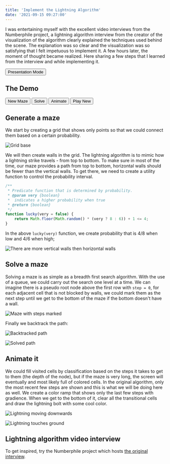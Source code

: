 ```yaml
---
title: 'Implement the Lightning Algorithm'
date: '2021-09-15 09:27:00'
---
```

I was entertaining myself with the excellent video interviews from the Numberphile project, a lightning algorithm interview from the creator of the visualization of the algorithm clearly explained the techniques used behind the scene. The explanation was so clear and the visualization was so satisfying that I felt impetuous to implement it. A few hours later, the moment of thought became realized. Here sharing a few steps that I learned from the interview and while implementing it. 
<!-- Excerpt End -->

<button id="demo-fullscreen">Presentation Mode</button>

<style>
    .section:fullscreen {
        width: 100%;
        height: 100%;
        background-color: wheat;
        padding: 100px;
        font-size: 32px;
    }
    .section:not(:fullscreen) .demo-controls {
        display: none;
    }

    .section:fullscreen .demo-controls {
        position: fixed;
        top: 10px;
        right: 10px;
    }

    .section:fullscreen .flex {
        display: flex;
    }

    .section:fullscreen .flex > * {
        margin: 0 20px;
    }
</style>

<div class="section">

<div class="demo-controls">
    <button class="controls controls-prev">Previous</button>
    <button class="controls controls-next">Next</button>
</div>

## The Demo
<style>
    #demo-canvas {
        background: #020c21;
    }
</style>

<canvas id="demo-canvas" width="500px" height="500px"></canvas>
<div>
<button id="demo-reset">New Maze</button>
<button id="demo-solve">Solve</button>
<button id="demo-animate">Animate</button>
<button id="demo-again">Play New</button>
</div>

<script>
(function() {
const CELL_SIZE = 10;
const GRID_WIDTH = 48;
const GRID_HEIGHT = 48;
const TEMPO = 20;
const BACKGROUND = '#020c21';
const FOREGROUND = '#FFFF96';
const MAX_LAST_STEPS = 10;
const OFFSET = CELL_SIZE;

const canvas = document.getElementById('demo-canvas');
const btnReset = document.getElementById('demo-reset');
const btnSolve = document.getElementById('demo-solve');
const btnAnimate = document.getElementById('demo-animate');
const btnAgain = document.getElementById('demo-again');
const ctx = canvas.getContext('2d');

let walls;
let path = [];

walls = generateMaze();

btnReset.addEventListener('click', () => {
    clear();
    walls = generateMaze();
});

btnSolve.addEventListener('click', () => {
    run();
})

btnAnimate.addEventListener('click', () => {
    run(true)
})

btnAgain.addEventListener('click', () => {
    clear();
    walls = generateMaze();
    run(true)
})

// Generate a maze
function generateMaze() {
    path = [];
    const set = new Set();
    for (let y = 0; y <= GRID_HEIGHT; y++) {
        for (let x = 0; x <= GRID_WIDTH; x++) {
            // drawPoint(x, y);
            if (x < GRID_WIDTH && !lucky()) {
                drawLine(x, y, x + 1, y);
                set.add(buildKey(x, y, x + 1, y));
            }
            if (y < GRID_HEIGHT && !lucky(true)) {
                drawLine(x, y, x, y + 1);
                set.add(buildKey(x, y, x, y + 1));
            }
        }
    }
    return set;
}

async function solve(animate) {
    clearAllNodes();
    const visited = new Map();
    let lastStep = 1;
    // solve the maze - BFS
    const queue = [];
    // 1. pretend there is a root node that is just one row above the first row,
    // all nodes on the first row that doesn't have the top wall should be added to
    // the queue.
    for (let x = 0; x < GRID_WIDTH; x++) {
        if (!hasWall(x, 0, x + 1, 0)) {
            const node = {
                x,
                y: 0,
                step: 1,
                parent: undefined,
                parentEdge: buildKey(x, 0, x + 1, 0)
            };
            queue.push(node);
        }
    }
    // 2. For each node in the queue,
    // to determine whether a node has any children, check the walls set to see if
    // three other sides have walls, for each side that doesn't have a wall, create
    // a new node for the adjacent cell and add it to the queue.
    while (queue.length > 0) {
        const node = queue.shift();
        if (animate) {
            // when it gets to the next depth, redraw all nodes based on classification
            if (lastStep < node.step) {
                lastStep = await drawNodes(visited);
            }
        }
        const {x, y, step, parentEdge} = node;
        // reach the last row and if bottom is open
        if (y === GRID_HEIGHT - 1 && !hasWall(x, y + 1, x + 1, y + 1)) {
            clearNodes(visited);
            return node;
        }
        //top
        if (!hasWall(x, y, x + 1, y)
            && y > 0
            && buildKey(x, y, x + 1, y) !== parentEdge) {
            const child = {
                x,
                y: y - 1,
                step: step + 1,
                parent: node,
                parentEdge: buildKey(x, y, x + 1, y)
            };
            createNodeIfNotVisited(child);
        }
        //right
        if (!hasWall(x + 1, y, x + 1, y + 1)
            && x + 1 < GRID_WIDTH
            && buildKey(x + 1, y, x + 1, y + 1) !== parentEdge) {
            const child = {
                x: x + 1,
                y: y,
                step: step + 1,
                parent: node,
                parentEdge: buildKey(x + 1, y, x + 1, y + 1)
            };
            createNodeIfNotVisited(child);
        }
        //bottom
        if (!hasWall(x, y + 1, x + 1, y + 1)
            && y + 1 < GRID_HEIGHT
            && buildKey(x, y + 1, x + 1, y + 1) !== parentEdge) {
            const child = {
                x: x,
                y: y + 1,
                step: step + 1,
                parent: node,
                parentEdge: buildKey(x, y + 1, x + 1, y + 1)
            };
            createNodeIfNotVisited(child);
        }
        //left
        if (!hasWall(x, y, x, y + 1)
            && x > 0
            && buildKey(x, y, x, y + 1) !== parentEdge) {
            const child = {
                x: x - 1,
                y: y,
                step: step + 1,
                parent: node,
                parentEdge: buildKey(x, y, x, y + 1)
            };
            createNodeIfNotVisited(child);
        }
    }

    clearNodes(visited);

    function createNodeIfNotVisited(node) {
        const key = "[" + node.x + ", " + node.y + "]";
        if (!visited.has(key)) {
            visited.set(key, node);
            queue.push(node);
        }
    }

// 3. this algo should stop whenever the first node that has reached the bottom
// row, or when the queue is empty.
// when bottom is reached, back track the path of the current node.
// when queue is empty, restart the program.
}

async function run(animate) {
    clearPath(path);
    let winningNode = await solve(animate);
    if (winningNode) {
        path = [];
        while (winningNode) {
            path.push([winningNode.x, winningNode.y]);
            winningNode = winningNode.parent;
        }
        drawCenterLine(path)
    } else {
        warn();
    }
}

function drawLine(x1, y1, x2, y2) {
    ctx.beginPath();
    ctx.moveTo(OFFSET + x1 * CELL_SIZE, OFFSET + y1 * CELL_SIZE);
    ctx.lineTo(OFFSET + x2 * CELL_SIZE, OFFSET + y2 * CELL_SIZE);
    ctx.strokeStyle = 'white';
    ctx.stroke();
}

function drawCenterLine(path, clear = false) {
    ctx.beginPath();
    for (let i = 0; i < path.length; i++) {
        const point = [OFFSET + (path[i][0] + 1 / 2) * CELL_SIZE, OFFSET + (path[i][1] + 1 / 2) * CELL_SIZE];
        if (i === 0) {
            ctx.moveTo(...point);
        } else {
            ctx.lineTo(...point);
        }
    }
    ctx.lineWidth = 4;
    ctx.strokeStyle = clear ? BACKGROUND : FOREGROUND;
    ctx.stroke();
    ctx.lineWidth = 1;
}

/**
 *
 * @param nodes
 * @return {Promise<*>} the current max step
 */
async function drawNodes(nodes) {
    return new Promise(resolve => {
        setTimeout(() => {
            const maxStep = [...nodes.values()]
                .map(node => node.step)
                .reduce((prev, curr) => curr > prev ? curr : prev, 0);
            // do the drawing here
            nodes.forEach(node => {
                drawNodeByStep(node, maxStep);
            })
            resolve(maxStep);
        }, TEMPO);
    });
}

function drawNodeByStep(node, maxStep) {
    ctx.beginPath()
    ctx.rect(OFFSET + node.x * CELL_SIZE + 2, OFFSET + node.y * CELL_SIZE + 2, CELL_SIZE - 4, CELL_SIZE - 4);
    // clear
    ctx.fillStyle = BACKGROUND;
    ctx.fill();
    // draw new - only color the last 5 steps.
    ctx.fillStyle = maxStep - node.step < MAX_LAST_STEPS ? "rgba(255, 255, 150, " + (1 - (maxStep - node.step) / MAX_LAST_STEPS) + ")" : BACKGROUND;
    ctx.fill();
    ctx.fillStyle = 'white';
}

function clearNodes(nodes) {
    nodes.forEach(clearNode);
}

function clearNode(node) {
    ctx.beginPath()
    ctx.rect(OFFSET + node.x * CELL_SIZE + 2, OFFSET + node.y * CELL_SIZE + 2, CELL_SIZE - 4, CELL_SIZE - 4);
    // clear
    ctx.fillStyle = BACKGROUND;
    ctx.fill();
    ctx.fillStyle = 'white';
}

// repaint all nodes but leave maze alone
function clearAllNodes() {
    for (let y = 0; y < GRID_HEIGHT - 1; y++) {
        for (let x = 0; x < GRID_WIDTH - 1; x++) {
            clearNode({x, y});
        }
    }
}

function clearPath(path) {
    drawCenterLine(path, true);
}

function buildKey(x1, y1, x2, y2) {
    return "[" + x1 + ", " + y1 + ", " + x2 + ", " + y2 + "]";
}

/**
 * Predicate function that is determined by probability.
 * @param very {boolean}
 *  indicates a higher probability when true
 * @return {boolean}
 */
function lucky(very = false) {
    return Math.floor(Math.random() * (very ? 8 : 6)) + 1 <= 4;
}

function hasWall(x1, y1, x2, y2) {
    return walls.has(buildKey(x1, y1, x2, y2));
}

function clear() {
    ctx.clearRect(0, 0, canvas.width, canvas.height);
}

function warn() {
    ctx.fillStyle = 'rgba(255, 0, 0, 0.2)';
    ctx.rect(0, 0, canvas.width, canvas.height);
    ctx.fill();
    ctx.fillStyle = 'white';
}
})()
</script>

</div>

<div class="section">

<div class="demo-controls">
    <button class="controls controls-prev">Previous</button>
    <button class="controls controls-next">Next</button>
</div>

## Generate a maze

We start by creating a grid that shows only points so that we could connect them based on a certain probability.

![Grid base](!grid-base.png)

</div>

<div class="section">

<div class="demo-controls">
    <button class="controls controls-prev">Previous</button>
    <button class="controls controls-next">Next</button>
</div>

We will then create walls in the grid. The lightning algorithm is to mimic how a lightning strike travels - from top to bottom. To make sure in most of the time, our maze provides a path from top to bottom, horizontal walls should be fewer than the vertical walls. To get there, we need to create a utility function to control the probability interval.

```javascript
/**
 * Predicate function that is determined by probability.
 * @param very {boolean}
 *  indicates a higher probability when true
 * @return {boolean}
 */
function lucky(very = false) {
    return Math.floor(Math.random() * (very ? 8 : 6)) + 1 <= 4;
}
```

<div class="flex">

In the above `lucky(very)` function, we create probability that is 4/8 when low and 4/6 when high;

![There are more vertical walls then horizontal walls](!generate-walls.png)

</div>

</div>

<div class="section">

<div class="demo-controls">
    <button class="controls controls-prev">Previous</button>
    <button class="controls controls-next">Next</button>
</div>

## Solve a maze

Solving a maze is as simple as a breadth first search algorithm. With the use of a queue, we could carry out the search one level at a time. We can imagine there is a pseudo root node above the first row with `step = 0`, for each adjacent cell that is not blocked by walls, we could mark them as the next step until we get to the bottom of the maze if the bottom doesn't have a wall. 

![Maze with steps marked](!walls-steps-marked.png)

</div>

<div class="section">

<div class="demo-controls">
    <button class="controls controls-prev">Previous</button>
    <button class="controls controls-next">Next</button>
</div>

Finally we backtrack the path:

<div class="flex">

![Backtracked path](!backtracked.png)

![Solved path](!solved.png)

</div>

</div>

<div class="section">

<div class="demo-controls">
    <button class="controls controls-prev">Previous</button>
    <button class="controls controls-next">Next</button>
</div>

## Animate it

We could fill visited cells by classification based on the steps it takes to get to them (the depth of the node), but if the maze is very long, the screen will eventually and most likely full of colored cells. In the original algorithm, only the most recent few steps are shown and this is what we will be doing here as well. We create a color ramp that shows only the last few steps with gradience. When we get to the bottom of it, clear all the transitional cells and draw the lightning bolt with some cool color. 

<div class="flex">

![Lightning moving downwards](!moving.png)

![Lightning touches ground](!bolt.png)

</div>
</div>

<div class="section">

<div class="demo-controls">
    <button class="controls controls-prev">Previous</button>
    <button class="controls controls-next">Next</button>
</div>

## Lightning algorithm video interview

To get inspired, try the Numberphile project which hosts [the original interview](https://youtu.be/akZ8JJ4gGLs).

</div>

<script>
(function() {
    const btnFullscreen = document.getElementById('demo-fullscreen');
    const btnPrev = [...document.querySelectorAll('.controls-prev')];
    const btnNext = [...document.querySelectorAll('.controls-next')];
    const sections = [...document.querySelectorAll('.section')];

    let currentSectionIndex = 0;
    btnFullscreen.addEventListener('click', () => {
        sections[currentSectionIndex].requestFullscreen();
    });
    btnPrev.forEach(btn => btn.addEventListener('click', prev))
    btnNext.forEach(btn => btn.addEventListener('click', next))

    document.addEventListener('keydown', e => {
        if (document.fullscreenElement && [...document.fullscreenElement.classList].includes('section')) {
            if (e.key === 'ArrowRight' || e.key === 'ArrowDown') next();
            else if (e.key === 'ArrowLeft' || e.key === 'ArrowUp') prev();
        }
    });

    function next() {
        currentSectionIndex = currentSectionIndex === sections.length - 1 ? currentSectionIndex : currentSectionIndex + 1;
        sections[currentSectionIndex].requestFullscreen();
    }

    function prev() {
        currentSectionIndex = currentSectionIndex === 0 ? 0 : currentSectionIndex - 1;
        sections[currentSectionIndex].requestFullscreen();
    }
})()
</script>